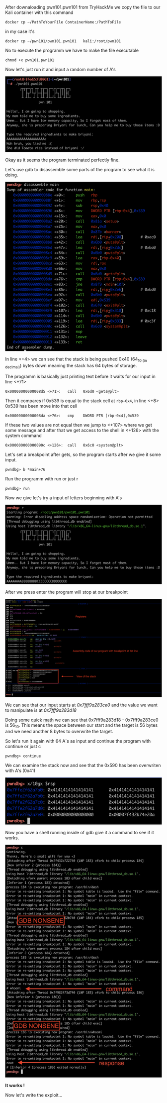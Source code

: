 After downaloading pwn101.pwn101 from TryHackMe we copy the file to our Kali container with this command

```shell
docker cp ~/PathToYourFile ContainerName:/PathToFile
```
in my case it's

```shell
docker cp ~/pwn101/pwn101.pwn101   kali:/root/pwn101
```

No to execute the programm we have to make the file executable

```shell
chmod +x pwn101.pwn101
```
Now let's just run it and input a random number of A's

![Start pwn101.pwn101](https://github.com/qndrm/TryHackMe/blob/main/Rooms/pwn101/pwn101.pwn101/pictures/start-pwn101.png "Start the program")

Okay as it seems the program terminated perfectly fine.

Let's use gdb to disassemble some parts of the program to see what it is doing.

![disassemble main](https://github.com/qndrm/TryHackMe/blob/main/Rooms/pwn101/pwn101.pwn101/pictures/disassemble-main.png "disassemble main")

In line <+4> we can see that the stack is being pushed 0x40 (64<sub>10 (in decimal)</sub>) bytes down meaning the stack has 64 bytes of storage.

The programm is basically just printing text before it waits for our input in line <+71>
```shell
0x00000000000008d5 <+71>:	call   0x6d0 <gets@plt>
```
Then it compares if 0x539 is equal to the stack cell at `rbp-0x4`, in line <+8> 0x539 has been move into that cell

```shell
0x00000000000008da <+76>:	cmp    DWORD PTR [rbp-0x4],0x539
```

If these two values are not equal then we jump to <+107> where we get some message and after that we get access to the shell in <+126> with the system command

```shell
0x000000000000090c <+126>:	call   0x6c0 <system@plt>
```

Let's set a breakpoint after gets, so the program starts after we give it some input.

```shell
pwndbg> b *main+76
```
Run the programm with run or just r

```shell
pwndbg> run 
```
Now we give let's try a input of letters beginning with A's

![Input](https://github.com/qndrm/TryHackMe/blob/main/Rooms/pwn101/pwn101.pwn101/pictures/give-input.png "give input")

After we press enter the program will stop at our breakpoint

![Breakpoint](https://github.com/qndrm/TryHackMe/blob/main/Rooms/pwn101/pwn101.pwn101/pictures/breakpoint.png "breakpoint")

We can see that our input starts at *0x7fff9a283ce0* and the value we want to manipulate is at *0x7fff9a283d18*

Doing some quick [math](https://www.calculator.net/hex-calculator.html?number1=7fff9a283d18&c2op=-&number2=7fff9a283ce0&calctype=op&x=106&y=26) we can see that 0x7fff9a283d18 - 0x7fff9a283ce0 is 56<sub>10</sub>.
This means the space between our start and the target is 56 bytes and we need another 8 bytes to overwrite the target.

So let's run it again with 64 A`s as input and continue the program with continue or just c

```shell
pwndbg> continue
```

We can examine the stack now and see that the 0x590 has been overwriten with A's (0x41)

![Stack](https://github.com/qndrm/TryHackMe/blob/main/Rooms/pwn101/pwn101.pwn101/pictures/stack.png "Stack")

Now you have a shell running inside of gdb give it a command to see if it works.

![Shell](https://github.com/qndrm/TryHackMe/blob/main/Rooms/pwn101/pwn101.pwn101/pictures/shell.png "Shell")

**It works !**

Now let's write the exploit...
